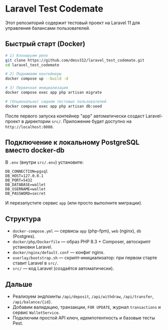# Laravel Test Codemate

Этот репозиторий содержит тестовый проект на Laravel 11 для управления балансами пользователей.

## Быстрый старт (Docker)

```bash
# 1) Клонируем репо
git clone https://github.com/dmsv312/laravel_test_codemate.git
cd laravel_test_codemate

# 2) Поднимаем контейнеры
docker compose up --build -d

# 3) Первичная инициализация
docker compose exec app php artisan migrate

# (Опционально) сидаем тестовых пользователей
docker compose exec app php artisan db:seed
```

После первого запуска контейнер "app" автоматически создаст Laravel-проект в директории `src/`. Приложение будет доступно на `http://localhost:8080`.

## Подключение к **локальному** PostgreSQL вместо docker-db
В `.env` (внутри `src/.env`) установите:

```env
DB_CONNECTION=pgsql
DB_HOST=127.0.0.1
DB_PORT=5432
DB_DATABASE=wallet
DB_USERNAME=wallet
DB_PASSWORD=secret
```

И перезапустите сервис `app` (или просто выполните миграции).

## Структура

- `docker-compose.yml` — сервисы `app` (php-fpm), `web` (nginx), `db` (Postgres).
- `docker/php/Dockerfile` — образ PHP 8.3 + Composer, автоскрипт установки Laravel.
- `docker/nginx/default.conf` — конфиг nginx.
- `overlay/bootstrap.sh` — скрипт-инициализатор: при первом старте ставит Laravel в `src/`.
- `src/` — код Laravel (создаётся автоматически).

## Дальше
- Реализуем эндпоинты `/api/deposit`, `/api/withdraw`, `/api/transfer`, `/api/balance/{id}`.
- Добавим валидацию, транзакции, `FOR UPDATE`, журнал `transactions` и сервис `WalletService`.
- Подключим простой API ключ, идемпотентность и базовые тесты Pest.


